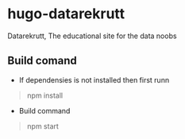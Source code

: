 # hugo-datarekrutt
Datarekrutt, The educational site for the data noobs



## Build comand
- If dependensies is not installed then first runn
> npm install
- Build command
> npm start
